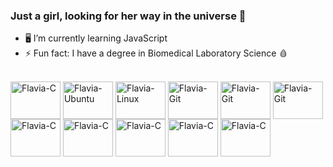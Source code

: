 ### Just a girl, looking for her way in the universe 🌌 

- 🖥️ I’m currently learning JavaScript 
- ⚡ Fun fact: I have a degree in Biomedical Laboratory Science 🩸

<div style="display: inline_block"><br>
  <img align="center" alt="Flavia-C" height="60" width="80" src="https://cdn.jsdelivr.net/gh/devicons/devicon/icons/c/c-original.svg" />
  <img align="center" alt="Flavia-Ubuntu" height="60" width="80" src="https://cdn.jsdelivr.net/gh/devicons/devicon/icons/ubuntu/ubuntu-plain-wordmark.svg" />
  <img align="center" alt="Flavia-Linux" height="60" width="80" src="https://cdn.jsdelivr.net/gh/devicons/devicon/icons/linux/linux-original.svg" />
  <img align="center" alt="Flavia-Git" height="60" width="80" src="https://cdn.jsdelivr.net/gh/devicons/devicon/icons/github/github-original-wordmark.svg" />
   <img align="center" alt="Flavia-Git" height="60" width="80" src= "https://raw.githubusercontent.com/bablubambal/All_logo_and_pictures/1ac69ce5fbc389725f16f989fa53c62d6e1b4883/social%20icons/javascript.svg"/>
   <img align="center" alt="Flavia-Git" height="60" width="80" src= "https://raw.githubusercontent.com/bablubambal/All_logo_and_pictures/1ac69ce5fbc389725f16f989fa53c62d6e1b4883/frameworks/nodejs.svg"/>
  <img align="center" alt="Flavia-C" height="60" width="80" src="https://cdn.jsdelivr.net/gh/devicons/devicon@latest/icons/flutter/flutter-original.svg" />
 <img align="center" alt="Flavia-C" height="60" width="80"  src="https://cdn.jsdelivr.net/gh/devicons/devicon@latest/icons/angularjs/angularjs-original.svg" />
 <img align="center" alt="Flavia-C" height="60" width="80" src="https://cdn.jsdelivr.net/gh/devicons/devicon@latest/icons/sqldeveloper/sqldeveloper-original.svg" />
 <img align="center" alt="Flavia-C" height="60" width="80" src="https://cdn.jsdelivr.net/gh/devicons/devicon@latest/icons/sqlite/sqlite-original-wordmark.svg" />
 <img align="center" alt="Flavia-C" height="60" width="80" src="https://cdn.jsdelivr.net/gh/devicons/devicon@latest/icons/mongodb/mongodb-original-wordmark.svg" />  
  
</div>


